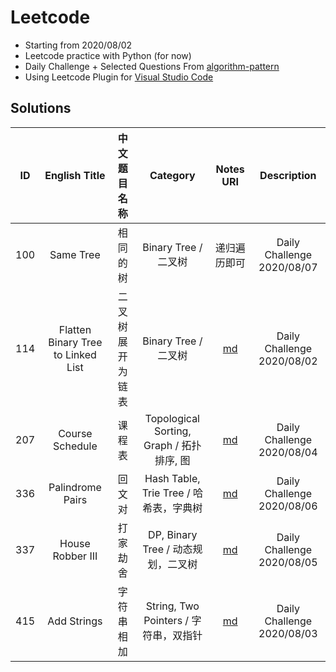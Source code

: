 # Leetcode

* Starting from 2020/08/02
* Leetcode practice with Python (for now)
* Daily Challenge + Selected Questions From [algorithm-pattern](https://github.com/greyireland/algorithm-pattern)
* Using Leetcode Plugin for [Visual Studio Code](https://marketplace.visualstudio.com/items?itemName=LeetCode.vscode-leetcode)

## Solutions

|  ID  |           English Title            |   中文题目名称   |                 Category                  |                          Notes URI                           |        Description         |
| :--: | :--------------------------------: | :--------------: | :---------------------------------------: | :----------------------------------------------------------: | :------------------------: |
| 100  |             Same Tree              |     相同的树     |           Binary Tree / 二叉树            |                         递归遍历即可                         | Daily Challenge 2020/08/07 |
| 114  | Flatten Binary Tree to Linked List | 二叉树展开为链表 |           Binary Tree / 二叉树            | [md](https://github.com/williamlwclwc/leetcode/blob/master/Notes/114.flatten-binary-tree-to-linked-list.md) | Daily Challenge 2020/08/02 |
| 207  |          Course Schedule           |      课程表      | Topological Sorting, Graph / 拓扑排序, 图 | [md](https://github.com/williamlwclwc/leetcode/blob/master/Notes/207.course-schedule.md) | Daily Challenge 2020/08/04 |
| 336  |          Palindrome Pairs          |      回文对      |  Hash Table, Trie Tree / 哈希表，字典树   | [md](https://github.com/williamlwclwc/leetcode/blob/master/Notes/336.palindrome-pairs.md) | Daily Challenge 2020/08/06 |
| 337  |          House Robber III          |     打家劫舍     |    DP, Binary Tree / 动态规划，二叉树     | [md](https://github.com/williamlwclwc/leetcode/blob/master/Notes/337.house-robber-iii.md) | Daily Challenge 2020/08/05 |
| 415  |            Add Strings             |    字符串相加    |   String, Two Pointers / 字符串，双指针   | [md](https://github.com/williamlwclwc/leetcode/blob/master/Notes/415.add-strings.md) | Daily Challenge 2020/08/03 |
